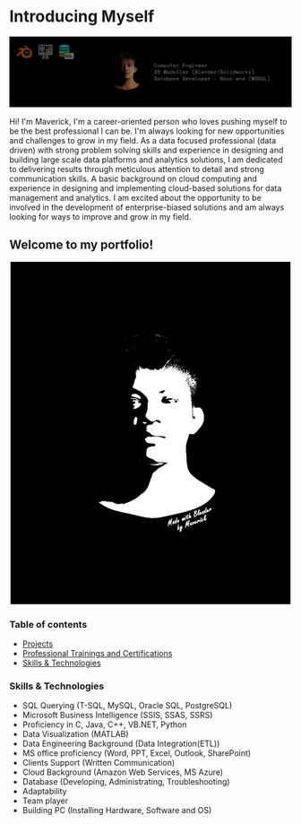 <!--
**davdavid29/davdavid29** is a ✨ _special_ ✨ repository because its `README.md` (this file) appears on your GitHub profile.

Here are some ideas to get you started:

- 🔭 I’m currently working on ...
- 🌱 I’m currently learning ...
- 👯 I’m looking to collaborate on ...
- 🤔 I’m looking for help with ...
- 💬 Ask me about ...
- 📫 How to reach me: ...
- 😄 Pronouns: ...
- ⚡ Fun fact: ...
-->

# Introducing Myself

<p align="center">
<img src="images/linkedin-cover.png" alt="AWS Educate" height="auto" width="1000">
</p>

Hi! I'm Maverick, I'm a career-oriented person who loves pushing myself to be the best professional I can be. I'm always looking for new opportunities and challenges to grow in my field. As a data focused professional (data driven) with strong problem solving skills and experience in designing and building large scale data platforms and analytics solutions, I am dedicated to delivering results through meticulous attention to detail and strong communication skills. A basic background on cloud computing and experience in designing and implementing cloud-based solutions for data management and analytics. I am excited about the opportunity to be involved in the development of enterprise-biased solutions and am always looking for ways to improve and grow in my field.

## Welcome to my portfolio!  

<p align="center">
  <img src="images/3D_portfolio_profile.gif" alt="AWS Educate" height="auto" width="500">
</p>

### Table of contents
* [Projects](https://github.com/davdavid29/Projects-Overview)
* [Professional Trainings and Certifications](https://github.com/davdavid29/Trainings-and-Certifications)
* [Skills & Technologies](#skills-&-technologies)

### Skills & Technologies
* SQL Querying (T-SQL, MySQL, Oracle SQL, PostgreSQL)
* Microsoft Business Intelligence (SSIS, SSAS, SSRS)
* Proficiency in C, Java, C++, VB.NET, Python
* Data Visualization (MATLAB)
* Data Engineering Background (Data Integration(ETL))
* MS office proficiency (Word, PPT, Excel, Outlook, SharePoint)
* Clients Support (Written Communication)
* Cloud Background (Amazon Web Services, MS Azure)
* Database (Developing, Administrating, Troubleshooting)
* Adaptability
* Team player
* Building PC (Installing Hardware, Software and OS)
